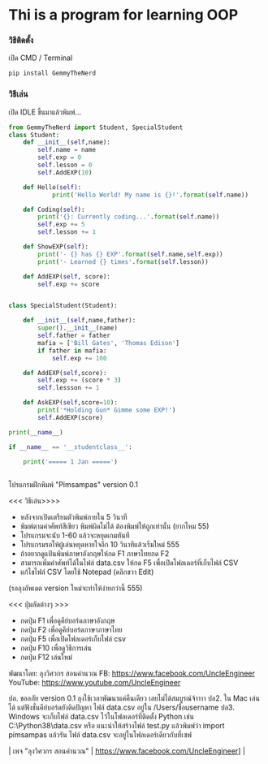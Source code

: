 # Thi is a program for learning OOP

### วิธีติดตั้ง

เปิด CMD / Terminal

```python
pip install GemmyTheNerd
```

### วิธีเล่น

เปิด IDLE ขึ้นมาแล้วพิมพ์...

```python
from GemmyTheNerd import Student, SpecialStudent
class Student:
	def __init__(self,name):
		self.name = name
		self.exp = 0
		self.lesson = 0
		self.AddEXP(10)

	def Hello(self):
			print('Hello World! My name is {}!'.format(self.name))

	def Coding(self):
		print('{}: Currently coding...'.format(self.name))
		self.exp += 5
		self.lesson += 1

	def ShowEXP(self):
		print('- {} has {} EXP'.format(self.name,self.exp))
		print('- Learned {} times'.format(self.lesson))

	def AddEXP(self, score):
		self.exp += score


class SpecialStudent(Student):

	def __init__(self,name,father):
		super().__init__(name)
		self.father = father
		mafia = ['Bill Gates', 'Thomas Edison']
		if father in mafia:
			self.exp += 100

	def AddEXP(self,score):
		self.exp += (score * 3)
		self.lessson += 1

	def AskEXP(self,score=10):
		print('*Holding Gun* Gimme some EXP!')
		self.AddEXP(score)

print(__name__)

if __name__ == '__studentclass__':

	print('===== 1 Jan =====')
	
```

โปรแกรมฝึกพิมพ์ "Pimsampas" version 0.1

<<< วิธีเล่น>>>>
- หลังจากเปิดเตรียมตัวพิมพ์ภายใน 5 วินาที
- พิมพ์ตามคำศัพท์สีเขียว พิมพ์ผิดไม่ได้ ต้องพิมพ์ให้ถูกเท่านั้น (ยากไหม 55)
- โปรแกรมจะนับ 1-60 แล้วจะหยุดเกมทันที
- โปรแกรมรอให้ผู้เล่นหยุดหายใจอีก 10 วินาทีแล้วเริ่มใหม่ 555
- ถ้าอยากดูแป้นพิมพ์ภาษาอังกฤษให้กด F1 ภาษาไทยกด F2
- สามารถเพิ่มคำศัพท์ได้ในไฟล์ data.csv ให้กด F5 เพื่อเปิดโฟลเดอร์ที่เก็บไฟล์ CSV
- แก้ไขไฟล์ CSV โดยใช้ Notepad (คลิกขวา Edit) 

(รอลุงอัพเดต version ใหม่จะทำให้ง่ายกว่านี้ 555)

<<< ปุ่มลัดต่างๆ >>>
- กดปุ่ม F1 เพื่อดูคีย์บอร์ดภาษาอังกฤษ 
- กดปุ่ม F2 เพื่อดูคีย์บอร์ดภาษาภาษาไทย
- กดปุ่ม F5 เพื่อเปิดโฟลเดอร์เก็บไฟล์ csv
- กดปุ่ม F10 เพื่อดูวิธีการเล่น
- กดปุ่ม F12 เล่นใหม่

พัฒนาโดย: ลุงวิศวกร สอนคำนวณ
FB: https://www.facebook.com/UncleEngineer
YouTube: https://www.youtube.com/UncleEngineer

ปล. ขออภัย version 0.1 ลุงใช้เวลาพัฒนาแค่คืนเดียว เลยไม่ได้สมบูรณ์จ้าาาา
ปล2. ใน Mac เล่นได้ แต่ฟังชั่นคีย์บอร์ดยังติดปัญหา ไฟล์ data.csv อยู่ใน /Users/ชื่อusername
ปล3. Windows จะเก็บไฟล์ data.csv ไว้ในโฟลเดอร์ที่ติดตั้ง Python เช่น C:\Python38\data.csv หรือ แนะนำให้สร้างไฟล์ test.py แล้วพิมพ์ว่า import pimsampas แล้วรัน ไฟล์ data.csv จะอยู่ในโฟลเดอร์เดียวกับที่เซฟ


| เพจ "ลุงวิศวกร สอนคำนวณ"  | https://www.facebook.com/UncleEngineer] |
